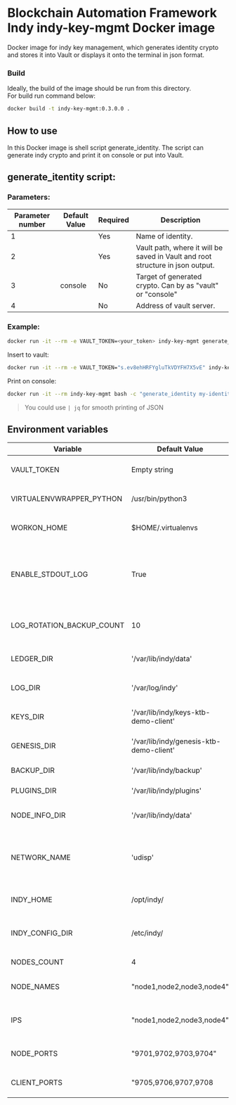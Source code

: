 # Blockchain Automation Framework Indy indy-key-mgmt Docker image

Docker image for indy key management, which generates identity crypto and stores it into Vault or displays it onto the terminal in json format.

### Build
Ideally, the build of the image should be run from this directory.<br>
For build run command below:
```bash
docker build -t indy-key-mgmt:0.3.0.0 .
```

## How to use

In this Docker image is shell script generate_identity. The script can generate indy crypto and print it on console or put into Vault.

## generate_itentity script:
### Parameters:
| Parameter number | Default Value | Required | Description |
| --------- | ------------- | -------- | ----------- |
| 1 | | Yes | Name of identity. |
| 2 | | Yes | Vault path, where it will be saved in Vault and root structure in json output. |
| 3 | console | No | Target of generated crypto. Can by as "vault" or "console" |
| 4 | | No | Address of vault server. |

### Example:
```bash
docker run -it --rm -e VAULT_TOKEN=<your_token> indy-key-mgmt generate_identity <your_identity_name> <your_vault_path> <your_target> http://<your_vault_address>:8200
```

Insert to vault:
```bash
docker run -it --rm -e VAULT_TOKEN="s.ev8ehHRFYgluTkVDYFH7X5vE" indy-key-mgmt generate_identity my-identity provider.stewards vault http://host.docker.internal:8200
```

Print on console:
```bash
docker run -it --rm indy-key-mgmt bash -c "generate_identity my-identity provider.stewards | jq"
```
> You could use `| jq` for smooth printing of JSON

## Environment variables
| Variable | Default Value | Description |
| -------- | ------------- | ----------- |
| VAULT_TOKEN | Empty string | Token for access to Vault |
| VIRTUALENVWRAPPER_PYTHON |/usr/bin/python3 | Executable python binary path. |
| WORKON_HOME | $HOME/.virtualenvs | Directory for Python virtual environments. |
| ENABLE_STDOUT_LOG | True | Enables standard output. Use Python syntax of Boolean value. |
| LOG_ROTATION_BACKUP_COUNT | 10 | Count of records for backup rotation. |
| LEDGER_DIR | '/var/lib/indy/data' | Output directory for Ledger. |
| LOG_DIR | '/var/log/indy' | Output directory for logs. |
| KEYS_DIR | '/var/lib/indy/keys-ktb-demo-client' | Output directory for keys. |
| GENESIS_DIR | '/var/lib/indy/genesis-ktb-demo-client' | Output directory for Genesis. |
| BACKUP_DIR | '/var/lib/indy/backup' | Directory for backup. |
| PLUGINS_DIR | '/var/lib/indy/plugins' | Directory for Indy plugins. |
| NODE_INFO_DIR | '/var/lib/indy/data' | Output directory for Indy nodes. |
| NETWORK_NAME | 'udisp' | Network name for Indy and Python virtual environments name. |
| INDY_HOME | /opt/indy/ | Home directory for Indy. |
| INDY_CONFIG_DIR | /etc/indy/ | Directory for Indy configuration file. |
| NODES_COUNT | 4 | Count of Indy nodes |
| NODE_NAMES | "node1,node2,node3,node4" | Indy nodes' names. Use ',' as separator. |
| IPS | "node1,node2,node3,node4" | Ips address of Indy nodes. Use ',' as separator.|
| NODE_PORTS | "9701,9702,9703,9704" | Indy node ports. Use ',' as separator. |
| CLIENT_PORTS | "9705,9706,9707,9708| Indy clients ports. Use ',' as separator. |
